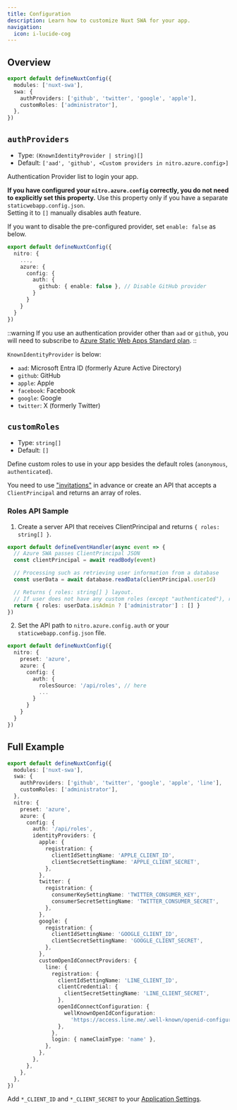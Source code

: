 ```yaml
---
title: Configuration
description: Learn how to customize Nuxt SWA for your app.
navigation:
  icon: i-lucide-cog
---
```


## Overview

```ts [nuxt.config.ts]
export default defineNuxtConfig({
  modules: ['nuxt-swa'],
  swa: {
    authProviders: ['github', 'twitter', 'google', 'apple'],
    customRoles: ['administrator'],
  },
})
```

## `authProviders`

- Type: `(KnownIdentityProvider | string)[]`
- Default: `['aad', 'github', <Custom providers in nitro.azure.config>]`

Authentication Provider list to login your app.

**If you have configured your `nitro.azure.config` correctly, you do not need to explicitly set this property.**
Use this property only if you have a separate `staticwebapp.config.json`.  
Setting it to `[]` manually disables auth feature.

If you want to disable the pre-configured provider, set `enable: false` as below.

```ts [nuxt.config.ts]
export default defineNuxtConfig({
  nitro: {
    ...,
    azure: {
      config: {
        auth: {
          github: { enable: false }, // Disable GitHub provider
        }
      }
    }
  }
})
```

::warning
If you use an authentication provider other than `aad` or `github`, you will need to subscribe to [Azure Static Web Apps Standard plan](https://learn.microsoft.com/en-us/azure/static-web-apps/plans).
::

`KnownIdentityProvider` is below:

- `aad`: Microsoft Entra ID (formerly Azure Active Directory)
- `github`: GitHub
- `apple`: Apple
- `facebook`: Facebook
- `google`: Google
- `twitter`: X (formerly Twitter)

## `customRoles`

- Type: `string[]`
- Default: `[]`

Define custom roles to use in your app besides the default roles (`anonymous`, `authenticated`).

You need to use ["invitations"](https://learn.microsoft.com/azure/static-web-apps/authentication-custom?tabs=aad%2Cinvitations#manage-roles) in advance or create an API that accepts a `ClientPrincipal` and returns an array of roles.

### Roles API Sample

1. Create a server API that receives ClientPrincipal and returns `{ roles: string[] }`.

```ts [server/api/roles.get.ts]
export default defineEventHandler(async event => {
  // Azure SWA passes ClientPrincipal JSON
  const clientPrincipal = await readBody(event)

  // Processing such as retrieving user information from a database
  const userData = await database.readData(clientPrincipal.userId)

  // Returns { roles: string[] } layout.
  // If user does not have any custom roles (except "authenticated"), returns [].
  return { roles: userData.isAdmin ? ['administrator'] : [] }
})
```

2. Set the API path to `nitro.azure.config.auth` or your `staticwebapp.config.json` file.

```ts [nuxt.config.ts]
export default defineNuxtConfig({
  nitro: {
    preset: 'azure',
    azure: {
      config: {
        auth: {
          rolesSource: '/api/roles', // here
          ...
        }
      }
    }
  }
})
```

## Full Example

```ts [nuxt.config.ts]
export default defineNuxtConfig({
  modules: ['nuxt-swa'],
  swa: {
    authProviders: ['github', 'twitter', 'google', 'apple', 'line'],
    customRoles: ['administrator'],
  },
  nitro: {
    preset: 'azure',
    azure: {
      config: {
        auth: '/api/roles',
        identityProviders: {
          apple: {
            registration: {
              clientIdSettingName: 'APPLE_CLIENT_ID',
              clientSecretSettingName: 'APPLE_CLIENT_SECRET',
            },
          },
          twitter: {
            registration: {
              consumerKeySettingName: 'TWITTER_CONSUMER_KEY',
              consumerSecretSettingName: 'TWITTER_CONSUMER_SECRET',
            },
          },
          google: {
            registration: {
              clientIdSettingName: 'GOOGLE_CLIENT_ID',
              clientSecretSettingName: 'GOOGLE_CLIENT_SECRET',
            },
          },
          customOpenIdConnectProviders: {
            line: {
              registration: {
                clientIdSettingName: 'LINE_CLIENT_ID',
                clientCredential: {
                  clientSecretSettingName: 'LINE_CLIENT_SECRET',
                },
                openIdConnectConfiguration: {
                  wellKnownOpenIdConfiguration:
                    'https://access.line.me/.well-known/openid-configuration',
                },
              },
              login: { nameClaimType: 'name' },
            },
          },
        },
      },
    },
  },
})
```

Add `*_CLIENT_ID` and `*_CLIENT_SECRET` to your [Application Settings](https://learn.microsoft.com/azure/static-web-apps/application-settings).
